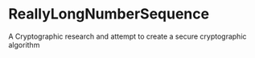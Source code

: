 # ReallyLongNumberSequence
A Cryptographic research and attempt to create a secure cryptographic algorithm
